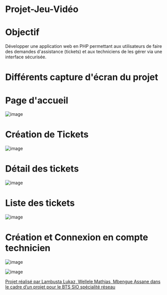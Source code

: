 # Projet-Jeu-Vidéo

# Objectif
Développer une application web en PHP permettant aux utilisateurs de faire des demandes d'assistance (tickets) et aux techniciens de les gérer via une interface sécurisée.

# Différents capture d'écran du projet

# Page d'accueil 
![image](https://github.com/user-attachments/assets/751b1c93-34a8-43cc-99ea-3d65f6c39d55)

# Création de Tickets 
![image](https://github.com/user-attachments/assets/f5c30cd9-ee97-4146-9549-77266eb77a50)

# Détail des tickets 
![image](https://github.com/user-attachments/assets/29082b57-f68e-4042-a637-4d42cb2294b9)

# Liste des tickets 
![image](https://github.com/user-attachments/assets/a51e43e0-a738-4bf8-ae4d-7bd789e3e6ba)

# Création et Connexion en compte technicien  
![image](https://github.com/user-attachments/assets/ec38d202-4fa0-4d05-a7d7-5baefb8d5ab2)

![image](https://github.com/user-attachments/assets/4d02d7bc-647f-4602-95da-edc372f6998b)

<u>Projet réalisé par Lambusta Lukaz, Wellele Mathias, Mbengue Assane dans le cadre d’un projet pour le BTS SIO spécialité réseau</u>
